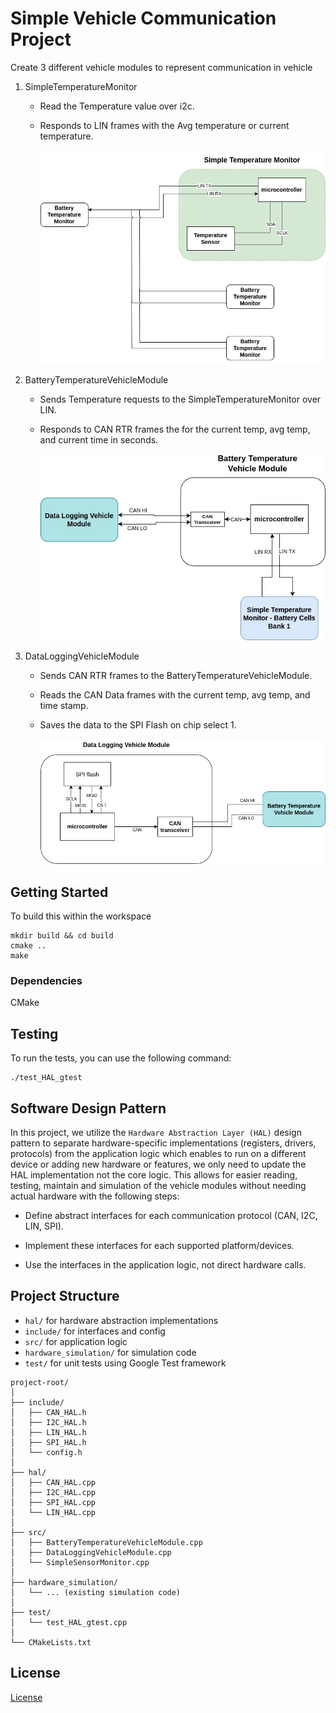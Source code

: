 # Simple Vehicle Communication Project 

Create 3 different vehicle modules to represent communication in vehicle
1. SimpleTemperatureMonitor
    - Read the Temperature value over i2c.
    - Responds to LIN frames with the Avg temperature or current temperature.
       
       ![SimpleTemperatureMonitor Diagram](images/simpletemperaturemonitor.drawio.png)
2. BatteryTemperatureVehicleModule
    - Sends Temperature requests to the SimpleTemperatureMonitor over LIN.
    - Responds to CAN RTR frames the for the current temp, avg temp, and current time in seconds.

       ![BatteryTemperatureVehicleModule Diagram](images/batterytemperaturevehicle.drawio.png)
3. DataLoggingVehicleModule
    - Sends CAN RTR frames to the BatteryTemperatureVehicleModule.
    - Reads the CAN Data frames with the current temp, avg temp, and time stamp.
    - Saves the data to the SPI Flash on chip select 1.

      ![DataLoggingVehicleModule Diagram](images/dataloggingvehiclemodule.drawio.png)
## Getting Started

To build this within the workspace
``` 
mkdir build && cd build
cmake ..
make
```

### Dependencies

CMake

## Testing

To run the tests, you can use the following command:
```
./test_HAL_gtest 
```

## Software Design Pattern

In this project, we utilize the `Hardware Abstraction Layer (HAL)` design pattern to separate hardware-specific implementations (registers, drivers, protocols) from the application logic which enables to run on a different device or adding new hardware or features, we only need to update the HAL implementation not the core logic. This allows for easier reading, testing, maintain and simulation of the vehicle modules without needing actual hardware with the following steps:

- Define abstract interfaces for each communication protocol (CAN, I2C, LIN, SPI).
- Implement these interfaces for each supported platform/devices.

- Use the interfaces in the application logic, not direct hardware calls.  

## Project Structure

- `hal/` for hardware abstraction implementations
- `include/` for interfaces and config
- `src/` for application logic
- `hardware_simulation/` for simulation code
- `test/` for unit tests using Google Test framework

```
project-root/
│
├── include/
│   ├── CAN_HAL.h
│   ├── I2C_HAL.h
│   ├── LIN_HAL.h
│   ├── SPI_HAL.h
│   └── config.h
│
├── hal/
│   ├── CAN_HAL.cpp
│   ├── I2C_HAL.cpp
│   ├── SPI_HAL.cpp
│   └── LIN_HAL.cpp
│
├── src/
│   ├── BatteryTemperatureVehicleModule.cpp
│   ├── DataLoggingVehicleModule.cpp
│   └── SimpleSensorMonitor.cpp
│
├── hardware_simulation/
│   └── ... (existing simulation code)
│
├── test/
│   └── test_HAL_gtest.cpp
│
└── CMakeLists.txt
```

## License
[License](../LICENSE.md)
